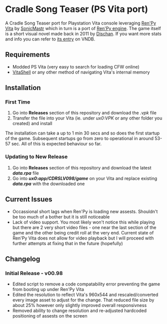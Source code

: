 # Cradle Song Teaser (PS Vita port)
A Cradle Song Teaser port for Playstation Vita console leveraging [Ren'Py Vita](https://github.com/SonicMastr/renpy-vita) by [SonicMastr](https://github.com/SonicMastr) which in turn is a port of [Ren'Py engine](https://www.renpy.org). The game itself is a short visual novel made back in 2011 by [Dischan](https://dischan.co). If you want more stats and info you can refer to [its entry](https://vndb.org/v7568) on VNDB. 

## Requirements
* Modded PS Vita (very easy to search for loading CFW online)
* [VitaShell](https://github.com/TheOfficialFloW/VitaShell) or any other method of navigating Vita's internal memory

## Installation 
### First Time
1. Go into **Releases** section of this repository and download the _.vpk_ file
2. Transfer the file into your Vita (ie. under _ux0:VPK_ or any other folder you created) and install

The installation can take a up to 1 min 30 secs and so does the first startup of the game. Subsequent startups go from zero to operational in around 53-57 sec. All of this is expected behaviour so far.

### Updating to New Release
1. Go into **Releases** section of this repository and download the latest _**data.rpa**_ file
2. Go into **_ux0:app/CDRSLV098/game_** on your Vita and replace existing _**data.rpa**_ with the downloaded one

## Current Issues
* Occassional short lags when Ren'Py is loading new assests. Shouldn't be too much of a bother but it is still noticeable
* Lack of video support. You most likely won't notice this while playing but there are 2 very short video files - one near the last section of the game and the other being credit roll at the very end. Current state of Ren'Py Vita does not allow for video playback but I will proceed with further attempts at fixing that in the future (hopefully)

## Changelog
### Initial Release - v00.98
* Edited script to remove a code compatability error preventing the game from booting up under Ren'Py Vita
* Edited the resolution to reflect Vita's 960x544 and rescaled/converted every image asset to adjust for the change. That reduced file size by about 25% however only slightly improved overall responsivness
* Removed ability to change resolution and re-adjusted hardcoded positioning of assests on the screen


